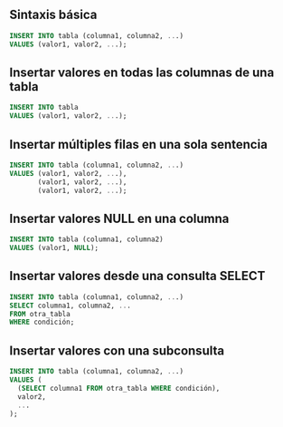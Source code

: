 
## Sintaxis básica

```sql
INSERT INTO tabla (columna1, columna2, ...)
VALUES (valor1, valor2, ...);
```

## Insertar valores en todas las columnas de una tabla

```sql
INSERT INTO tabla
VALUES (valor1, valor2, ...);
```

## Insertar múltiples filas en una sola sentencia

```sql
INSERT INTO tabla (columna1, columna2, ...)
VALUES (valor1, valor2, ...),
       (valor1, valor2, ...),
       (valor1, valor2, ...);
```

## Insertar valores NULL en una columna

```sql
INSERT INTO tabla (columna1, columna2)
VALUES (valor1, NULL);
```

## Insertar valores desde una consulta SELECT

```sql
INSERT INTO tabla (columna1, columna2, ...)
SELECT columna1, columna2, ...
FROM otra_tabla
WHERE condición;
```

## Insertar valores con una subconsulta

```sql
INSERT INTO tabla (columna1, columna2, ...)
VALUES (
  (SELECT columna1 FROM otra_tabla WHERE condición),
  valor2,
  ...
);
```
